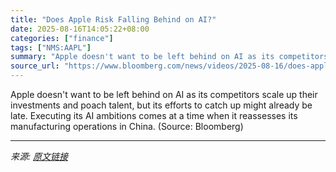 ```yaml
---
title: "Does Apple Risk Falling Behind on AI?"
date: 2025-08-16T14:05:22+08:00
categories: ["finance"]
tags: ["NMS:AAPL"]
summary: "Apple doesn't want to be left behind on AI as its competitors scale up their investments and poach talent, but its efforts to catch up might already be late. Executing its AI ambitions comes at a time"
source_url: "https://www.bloomberg.com/news/videos/2025-08-16/does-apple-risk-falling-behind-on-ai-video"
---
```


Apple doesn't want to be left behind on AI as its competitors scale up their investments and poach talent, but its efforts to catch up might already be late. Executing its AI ambitions comes at a time when it reassesses its manufacturing operations in China. (Source: Bloomberg)

---

*来源: [原文链接](https://www.bloomberg.com/news/videos/2025-08-16/does-apple-risk-falling-behind-on-ai-video)*
